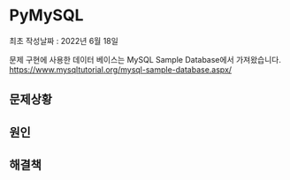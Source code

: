 # PyMySQL

최초 작성날짜 : 2022년 6월 18일

문제 구현에 사용한 데이터 베이스는 MySQL Sample Database에서 가져왔습니다.
<br>
https://www.mysqltutorial.org/mysql-sample-database.aspx/

## 문제상황

## 원인

## 해결책
